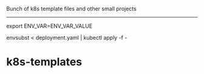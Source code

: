 Bunch of k8s template files and other small projects


------------------------------

export ENV_VAR=ENV_VAR_VALUE

envsubst < deployment.yaml | kubectl apply -f -
# k8s-templates
